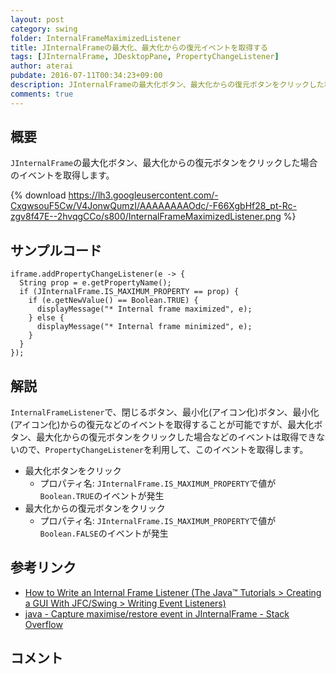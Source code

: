 ```yaml
---
layout: post
category: swing
folder: InternalFrameMaximizedListener
title: JInternalFrameの最大化、最大化からの復元イベントを取得する
tags: [JInternalFrame, JDesktopPane, PropertyChangeListener]
author: aterai
pubdate: 2016-07-11T00:34:23+09:00
description: JInternalFrameの最大化ボタン、最大化からの復元ボタンをクリックした場合のイベントを取得します。
comments: true
---
```

## 概要
`JInternalFrame`の最大化ボタン、最大化からの復元ボタンをクリックした場合のイベントを取得します。

{% download https://lh3.googleusercontent.com/-CxgwsouF5Cw/V4JonwQumzI/AAAAAAAAOdc/-F66XgbHf28_pt-Rc-zgv8f47E--2hvqgCCo/s800/InternalFrameMaximizedListener.png %}

## サンプルコード
<pre class="prettyprint"><code>iframe.addPropertyChangeListener(e -&gt; {
  String prop = e.getPropertyName();
  if (JInternalFrame.IS_MAXIMUM_PROPERTY == prop) {
    if (e.getNewValue() == Boolean.TRUE) {
      displayMessage("* Internal frame maximized", e);
    } else {
      displayMessage("* Internal frame minimized", e);
    }
  }
});
</code></pre>

## 解説
`InternalFrameListener`で、閉じるボタン、最小化(アイコン化)ボタン、最小化(アイコン化)からの復元などのイベントを取得することが可能ですが、最大化ボタン、最大化からの復元ボタンをクリックした場合などのイベントは取得できないので、`PropertyChangeListener`を利用して、このイベントを取得します。

- 最大化ボタンをクリック
    - プロパティ名: `JInternalFrame.IS_MAXIMUM_PROPERTY`で値が`Boolean.TRUE`のイベントが発生
- 最大化からの復元ボタンをクリック
    - プロパティ名: `JInternalFrame.IS_MAXIMUM_PROPERTY`で値が`Boolean.FALSE`のイベントが発生

<!-- dummy comment line for breaking list -->

## 参考リンク
- [How to Write an Internal Frame Listener (The Java™ Tutorials > Creating a GUI With JFC/Swing > Writing Event Listeners)](https://docs.oracle.com/javase/tutorial/uiswing/events/internalframelistener.html)
- [java - Capture maximise/restore event in JInternalFrame - Stack Overflow](http://stackoverflow.com/questions/38219219/capture-maximise-restore-event-in-jinternalframe/38220378#38220378)

<!-- dummy comment line for breaking list -->

## コメント

